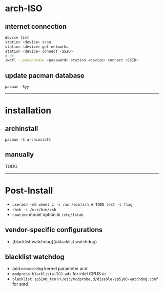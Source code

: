 # arch-ISO

## internet connection

```sh
device list
station <device> scan
station <device> get-networks
station <device> connect <SSID>
# or
iwctl --passphrase <password> station <device> connect <SSID>
```

## update pacman database

`pacman -Syy`

---

# installation

## archinstall

`pacman -S archinstall`

## manually

TODO

---

# Post-Install

- `useradd -mG wheel z -s /usr/bin/zsh # TODO test -s flag`
- `chsh -s /usr/bin/zsh`
- `noatime` mount option in `/etc/fstab`

## vendor-specific configurations

- [blacklist watchdog](#blacklist watchdog)

## blacklist watchdog

- add `nowatchdog` kernel parameter and
- `modprobe.blacklist=iTCO_wdt` for intel CPUS or
- `blacklist sp5100_tco` in `/etc/modprobe.d/disable-sp5100-watchdog.conf` for
  amd

